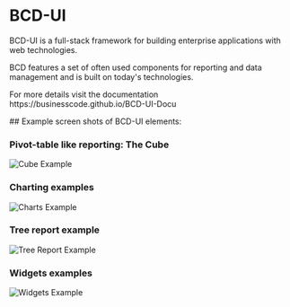 # BCD-UI

BCD-UI is a full-stack framework for building enterprise applications with web technologies.
<p/>
BCD features a set of often used components for reporting and data management and is built on today's technologies.
<p/>
For more details visit the documentation https://businesscode.github.io/BCD-UI-Docu

<p/>
## Example screen shots of BCD-UI elements:
<p/>

### Pivot-table like reporting: The Cube
<img alt="Cube Example" src="https://businesscode.github.io/BCD-UI-Docu/tutorial/images/cube_cubeBody.png">

### Charting examples
<img alt="Charts Example" src="https://businesscode.github.io/BCD-UI-Docu/tutorial/images/charts_examples.png">

### Tree report example
<img alt="Tree Report Example" src="https://businesscode.github.io/BCD-UI-Docu/tutorial/images/treeReport_treeView.png">

### Widgets examples
<img alt="Widgets Example" src="https://businesscode.github.io/BCD-UI-Docu/tutorial/images/widgets_ng_connectable.png">